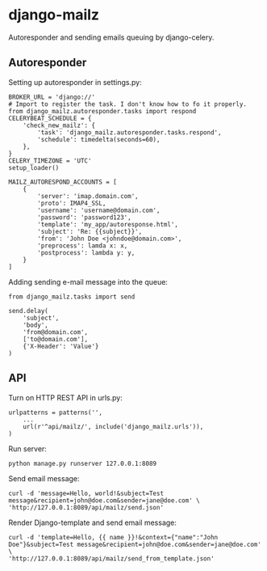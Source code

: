 # django-mailz

Autoresponder and sending emails queuing by django-celery.

## Autoresponder

Setting up autoresponder in settings.py:

    BROKER_URL = 'django://'
    # Import to register the task. I don't know how to fo it properly.
    from django_mailz.autoresponder.tasks import respond
    CELERYBEAT_SCHEDULE = {
        'check_new_mailz': {
            'task': 'django_mailz.autoresponder.tasks.respond',
            'schedule': timedelta(seconds=60),
        },
    }
    CELERY_TIMEZONE = 'UTC'
    setup_loader()

    MAILZ_AUTORESPOND_ACCOUNTS = [
        {
            'server': 'imap.domain.com',
            'proto': IMAP4_SSL,
            'username': 'username@domain.com',
            'password': 'password123',
            'template': 'my_app/autoresponse.html',
            'subject': 'Re: {{subject}}',
            'from': 'John Doe <johndoe@domain.com>',
            'preprocess': lamda x: x,
            'postprocess': lambda y: y,
        }
    ]

Adding sending e-mail message into the queue:

    from django_mailz.tasks import send

    send.delay(
        'subject',
        'body',
        'from@domain.com',
        ['to@domain.com'],
        {'X-Header': 'Value'}
    )

## API

Turn on HTTP REST API in urls.py:

    urlpatterns = patterns('',
        ...
        url(r'^api/mailz/', include('django_mailz.urls')),
    )

Run server:

    python manage.py runserver 127.0.0.1:8089

Send email message:

    curl -d 'message=Hello, world!&subject=Test message&recipient=john@doe.com&sender=jane@doe.com' \
    'http://127.0.0.1:8089/api/mailz/send.json'

Render Django-template and send email message:

    curl -d 'template=Hello, {{ name }}!&context={"name":"John Doe"}&subject=Test message&recipient=john@doe.com&sender=jane@doe.com' \
    'http://127.0.0.1:8089/api/mailz/send_from_template.json'
